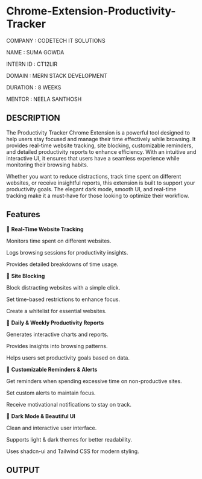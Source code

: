 # Chrome-Extension-Productivity-Tracker

COMPANY : CODETECH IT SOLUTIONS

NAME : SUMA GOWDA

INTERN ID : CT12LIR

DOMAIN : MERN STACK DEVELOPMENT

DURATION : 8 WEEKS

MENTOR : NEELA SANTHOSH

## DESCRIPTION

The Productivity Tracker Chrome Extension is a powerful tool designed to help users stay focused and manage their time effectively while browsing. It provides real-time website tracking, site blocking, 
customizable reminders, and detailed productivity reports to enhance efficiency. With an intuitive and interactive UI, it ensures that users have a seamless experience while monitoring their browsing habits.

Whether you want to reduce distractions, track time spent on different websites, or receive insightful reports, this extension is built to support your productivity goals. The elegant dark mode, smooth UI, and real-time tracking make it a must-have for those looking to optimize their workflow.

 ## Features

🔹 **Real-Time Website Tracking**

Monitors time spent on different websites.

Logs browsing sessions for productivity insights.

Provides detailed breakdowns of time usage.

🔹 **Site Blocking**

Block distracting websites with a simple click.

Set time-based restrictions to enhance focus.

Create a whitelist for essential websites.

🔹 **Daily & Weekly Productivity Reports**

Generates interactive charts and reports.

Provides insights into browsing patterns.

Helps users set productivity goals based on data.

🔹 **Customizable Reminders & Alerts**

Get reminders when spending excessive time on non-productive sites.

Set custom alerts to maintain focus.

Receive motivational notifications to stay on track.

🔹 **Dark Mode & Beautiful UI**

Clean and interactive user interface.

Supports light & dark themes for better readability.

Uses shadcn-ui and Tailwind CSS for modern styling.

## OUTPUT 


